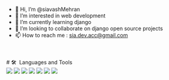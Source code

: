 - 👋 Hi, I’m @siavashMehran
- 👀 I’m interested in web development
- 🌱 I’m currently learning django
- 💞️ I’m looking to collaborate on django open source projects
- 📫 How to reach me : sia.dev.acc@gmail.com
<br>
<br>
# 🛠 &nbsp;Languages and Tools
<br>
<img src="http://img.shields.io/badge/-Python-3776AB?style=for-the-badge&logo=python&logoColor=ffffff">
<img src="https://img.shields.io/badge/-HTML5-%23E44D27?style=for-the-badge&logo=html5&logoColor=ffffff">
<img src="https://img.shields.io/badge/-CSS3-%231572B6?style=for-the-badge&logo=css3">
<img src="https://img.shields.io/badge/-GitHub-181717?style=for-the-badge&logo=github">
<img src="https://img.shields.io/badge/-Git-%23F05032?style=for-the-badge&logo=git&logoColor=%23ffffff">
<img src="http://img.shields.io/badge/-VS%20Code-007ACC?style=for-the-badge&logo=visual-studio-code&logoColor=ffffff">
<a href="http://linkedin.com/in/SiavashMehran"><img src="https://img.shields.io/badge/linkedIn-Siavash-blue"></a>

<!---
siavashMehran/siavashMehran is a ✨ special ✨ repository because its `README.md` (this file) appears on your GitHub profile.
You can click the Preview link to take a look at your changes.
--->
